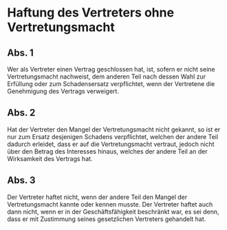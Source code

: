 # Haftung des Vertreters ohne Vertretungsmacht



## Abs. 1

 Wer als Vertreter einen Vertrag geschlossen hat, ist, sofern er nicht seine Vertretungsmacht nachweist, dem anderen Teil nach dessen Wahl zur Erfüllung oder zum Schadensersatz verpflichtet, wenn der Vertretene die Genehmigung des Vertrags verweigert.

## Abs. 2

 Hat der Vertreter den Mangel der Vertretungsmacht nicht gekannt, so ist er nur zum Ersatz desjenigen Schadens verpflichtet, welchen der andere Teil dadurch erleidet, dass er auf die Vertretungsmacht vertraut, jedoch nicht über den Betrag des Interesses hinaus, welches der andere Teil an der Wirksamkeit des Vertrags hat.

## Abs. 3

 Der Vertreter haftet nicht, wenn der andere Teil den Mangel der Vertretungsmacht kannte oder kennen musste. Der Vertreter haftet auch dann nicht, wenn er in der Geschäftsfähigkeit beschränkt war, es sei denn, dass er mit Zustimmung seines gesetzlichen Vertreters gehandelt hat. 

